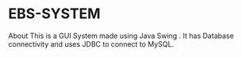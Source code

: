 # EBS-SYSTEM
About This is a GUI System made using Java Swing . It has Database connectivity and uses JDBC to connect to MySQL.
